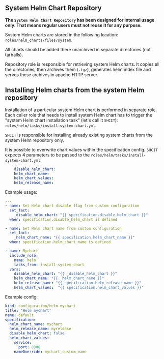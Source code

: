 ## System Helm Chart Repository

__The `System Helm Chart Repository` has been designed for internal usage only. That means regular users must not reuse it for any purpose.__

System Helm charts are stored in the following location: `roles/helm_charts/files/system`.

All charts should be added there unarchived in separate directories (not tarballs).

Repository role is responsible for retrieving system Helm charts. It copies all the directories, then archives them (`.tgz`), generates helm index file and serves these archives in apache HTTP server.


## Installing Helm charts from the system Helm repository

Installation of a particular system Helm chart is performed in separate role. Each caller role that needs to install system Helm chart has to trigger the "system Helm chart installation task" (let's call it `SHCIT`): `roles/helm/tasks/install-system-chart.yml`.

`SHCIT` is responsible for installing already existing system charts from the system Helm repository only.

It is possible to overwrite chart values within the specification config. `SHCIT` expects 4 parameters to be passed to the `roles/helm/tasks/install-system-chart.yml`:

```yaml
    disable_helm_chart:
    helm_chart_name:
    helm_chart_values:
    helm_release_name:
```

Example usage:

```yaml
---
- name: Set Helm chart disable flag from custom configuration
  set_fact:
    _disable_helm_chart: "{{ specification.disable_helm_chart }}"
  when: specification.disable_helm_chart is defined

- name: Set Helm chart name from custom configuration
  set_fact:
    _helm_chart_name: "{{ specification.helm_chart_name }}"
  when: specification.helm_chart_name is defined

- name: Mychart
  include_role:
    name: helm
    tasks_from: install-system-chart
  vars:
    disable_helm_chart: "{{ _disable_helm_chart }}"
    helm_chart_name: "{{ _helm_chart_name }}"
    helm_release_name: "{{ specification.helm_release_name }}"
    helm_chart_values:  "{{ specification.helm_chart_values }}"
```

Example config:

```yaml
kind: configuration/helm-mychart
title: "Helm mychart"
name: default
specification:
  helm_chart_name: mychart
  helm_release_name: myrelease
  disable_helm_chart: false
  helm_chart_values:
    service:
      port: 8080
    nameOverride: mychart_custom_name
```

